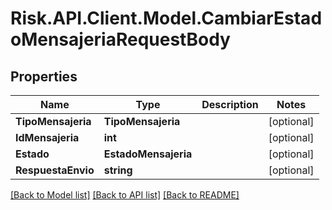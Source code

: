 # Risk.API.Client.Model.CambiarEstadoMensajeriaRequestBody

## Properties

Name | Type | Description | Notes
------------ | ------------- | ------------- | -------------
**TipoMensajeria** | **TipoMensajeria** |  | [optional] 
**IdMensajeria** | **int** |  | [optional] 
**Estado** | **EstadoMensajeria** |  | [optional] 
**RespuestaEnvio** | **string** |  | [optional] 

[[Back to Model list]](../README.md#documentation-for-models) [[Back to API list]](../README.md#documentation-for-api-endpoints) [[Back to README]](../README.md)

